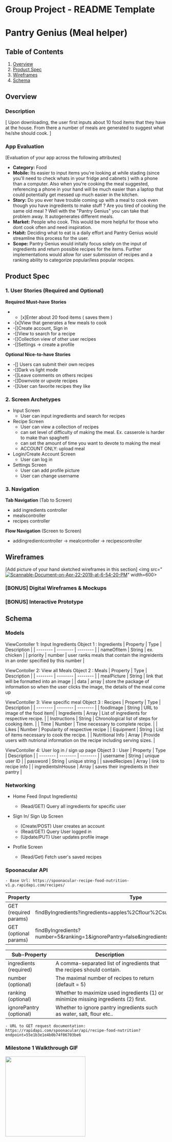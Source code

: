 Group Project - README Template
===

# Pantry Genius (Meal helper)

## Table of Contents
1. [Overview](#Overview)
1. [Product Spec](#Product-Spec)
1. [Wireframes](#Wireframes)
2. [Schema](#Schema)

## Overview
### Description
[ Upon downloading, the user first inputs about 10 food items that they have at the house.  From there a number of meals are generated to suggest what he/she should cook. ]

### App Evaluation
[Evaluation of your app across the following attributes]
- **Category:** Food
- **Mobile:**  Its easier to input items you're looking at while stading (since you'll need to check whats in your fridge and cabnets ) with a phone than a computer.  Also when you're cooking the meal suggested, referencing a phone in your hand will be much easier than a laptop that could potentially get messed up much easier in the kitchen.
- **Story:**  Do you ever have trouble coming up with a meal to cook even though you have ingredients to make stuff ?  Are you tired of cooking the same old meal ? Well with the "Pantry Genius" you can take that problem away.  It autogenerates different meals.
- **Market:** People who cook.  This would be more helpful for those who dont cook often and need inspiration.
- **Habit:** Deciding what to eat is a daily effort and Pantry Genius would streamline this process for the user. 
- **Scope:** Pantry Genius would initally focus solely on the input of ingredients and return possible recipes for the items. Further implementations would allow for user submission of recipes and a ranking ability to categorize popular/less popular recipes. 

## Product Spec

### 1. User Stories (Required and Optional)

**Required Must-have Stories**

* - [x]Enter about 20 food items  ( saves them )
* -[x]View that generates a few meals to cook
* -[]Create account, Sign in
* -[]View to search for a recipe
* -[]Collection view of other user recipes
* -[]Settings -> create a profile

**Optional Nice-to-have Stories**

* -[] Users can submit their own recipes
* -[]Dark vs light mode
* -[]Leave comments on others recipes
* -[]Downvote or upvote recipes
* -[]User can favorite recipes they like

### 2. Screen Archetypes

* Input Screen
    * User can input ingredients and search for recipes
* Recipe Screen
    * User can view a collection of recipes
    * can set level of difficulty of making the meal.  Ex.  casserole is harder to make than spaghetti  
    * can set the amount of time you want to devote to making the meal 
    * ACCOUNT ONLY: upload meal
* Login/Create Account Screen
    * User can log in
* Settings Screen
    * User can add profile picture
    * User can change username 


### 3. Navigation

**Tab Navigation** (Tab to Screen)

* add ingredients controller
* mealscontroller
* recipes controller

**Flow Navigation** (Screen to Screen)

* addingredientcontroller -> mealcontroller -> recipescontroller

## Wireframes
[Add picture of your hand sketched wireframes in this section]
<img src="<a href="https://ibb.co/Twc3MZ4"><img src="https://i.ibb.co/mRJW5m9/Scannable-Document-on-Apr-22-2019-at-6-54-20-PM.png" alt="Scannable-Document-on-Apr-22-2019-at-6-54-20-PM" border="0"></a>" width=600>

### [BONUS] Digital Wireframes & Mockups

### [BONUS] Interactive Prototype

## Schema 


### Models
ViewContoller 1: Input Ingredients 
Object 1 : Ingredients 
| Property | Type | Description |
| -------- | -------- | -------- |
| nameOfItem     | String     |  ex. chicken  |
| priority     | number     |  user ranks meals that contain the ingreidents in an order specified by this number  |


ViewContoller 2: View all Meals 
Object 2 : Meals
| Property | Type | Description |
| -------- | -------- | -------- |
| mealPicture     | String     |   link that will be formatted into an image   |
| data | array | store the package of information so when the user clicks the image, the details of the meal come up


ViewContoller 3: View specific meal
Object 3 : Recipes 
| Property | Type | Description |
| -------- | -------- | -------- |
| foodImage     | String   | URL to image of the food item| 
| Ingredients    | Array     | List of ingredients for respective recipe.         |
| Instructions     | String     | Chronological list of steps for cooking item.     |
| Time     | Number     | Time necessary to complete recipe.      |
| Likes     | Number     | Popularity of respective recipe      |
| Equipment     | String     | List of items necessary to cook the recipe.   |
| Nutritional Info     | Array     | Provide users with nutrional information on the recipe including serving sizes.     |


ViewContoller 4: User log in / sign up page
Object 3 : User
| Property | Type | Description |
| -------- | -------- | -------- |
| username     | String     |   unique user ID  |
| password | String | unique string |
| savedRecipes | Array | link to recipe info |
| ingredientsInHouse | Array | saves their ingredients in their pantry |



### Networking
- Home Feed (Input Ingredients)
    - (Read/GET) Query all ingredients for specific user

- Sign In/ Sign Up Screen
    - (Create/POST) User creates an account
    - (Read/GET) Query User logged in
    - (Update/PUT) User updates profile image
        
- Profile Screen
    - (Read/Get) Fetch user's saved recipes 

### Spoonacular API
    - Base Url: https://spoonacular-recipe-food-nutrition-v1.p.rapidapi.com/recipes/

| Property | Type     | 
| -------- | -------- | 
| GET (required params) | findByIngredients?ingredients=apples%2Cflour%2Csugar 
| GET (optional params)| findByIngredients?number=5&ranking=1&ignorePantry=false&ingredients=apples%2Cflour%2Csugar 

| Sub-Property | Description     | 
| -------- | -------- |
ingredients (required)| A comma-separated list of ingredients that the recipes should contain.
number (optional) | The maximal number of recipes to return (default = 5)
ranking (optional)  |  Whether to maximize used ingredients (1) or minimize missing ingredients (2) first.
ignorePantry (optional) | Whether to ignore pantry ingredients such as water, salt, flour etc..


    - URL to GET request documentation: https://rapidapi.com/spoonacular/api/recipe-food-nutrition?endpoint=55e1b3e1e4b0b74f06703be6
    
### Milestone 1 Walkthrough GIF
<img src="http://g.recordit.co/CtDCFoCAlO.gif" width=250><br>
